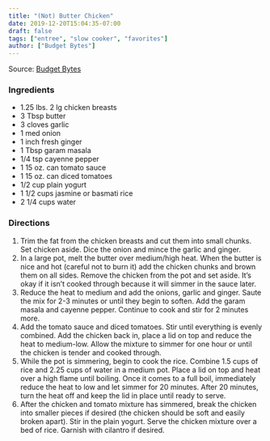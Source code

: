 ```yaml
---
title: "(Not) Butter Chicken"
date: 2019-12-20T15:04:35-07:00
draft: false
tags: ["entree", "slow cooker", "favorites"]
author: ["Budget Bytes"]
---
```


Source: [Budget Bytes](https://www.budgetbytes.com/not-butter-chicken/)

### Ingredients
- 1.25 lbs. 2 lg chicken breasts
- 3 Tbsp butter
- 3 cloves garlic
- 1 med onion
- 1 inch fresh ginger
- 1 Tbsp garam masala 
- 1/4 tsp cayenne pepper 
- 1 15 oz. can tomato sauce
- 1 15 oz. can diced tomatoes 
- 1/2 cup plain yogurt
- 1 1/2 cups jasmine or basmati rice
- 2 1/4 cups water

### Directions
1. Trim the fat from the chicken breasts and cut them into small chunks. Set chicken aside. Dice the onion and mince the garlic and ginger.
1. In a large pot, melt the butter over medium/high heat. When the butter is nice and hot (careful not to burn it) add the chicken chunks and brown them on all sides. Remove the chicken from the pot and set aside. It’s okay if it isn’t cooked through because it will simmer in the sauce later.
1. Reduce the heat to medium and add the onions, garlic and ginger. Saute the mix for 2-3 minutes or until they begin to soften. Add the garam masala and cayenne pepper. Continue to cook and stir for 2 minutes more.
1. Add the tomato sauce and diced tomatoes. Stir until everything is evenly combined. Add the chicken back in, place a lid on top and reduce the heat to medium-low. Allow the mixture to simmer for one hour or until the chicken is tender and cooked through.
1. While the pot is simmering, begin to cook the rice. Combine 1.5 cups of rice and 2.25 cups of water in a medium pot. Place a lid on top and heat over a high flame until boiling. Once it comes to a full boil, immediately reduce the heat to low and let simmer for 20 minutes. After 20 minutes, turn the heat off and keep the lid in place until ready to serve.
1. After the chicken and tomato mixture has simmered, break the chicken into smaller pieces if desired (the chicken should be soft and easily broken apart). Stir in the plain yogurt. Serve the chicken mixture over a bed of rice. Garnish with cilantro if desired.
